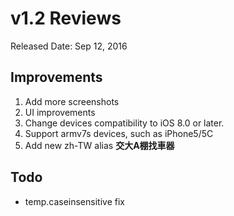 # v1.2 Reviews
Released Date: Sep 12, 2016

## Improvements
1. Add more screenshots
2. UI improvements
3. Change devices compatibility to iOS 8.0 or later.
4. Support armv7s devices, such as iPhone5/5C
5. Add new zh-TW alias **交大A棚找車器**

## Todo
- temp.caseinsensitive fix
